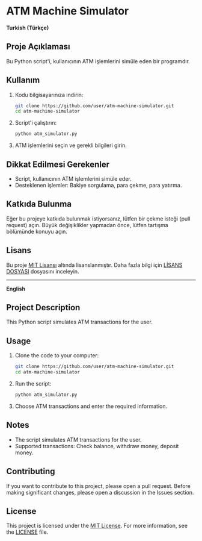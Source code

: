 # ATM Machine Simulator

**Turkish (Türkçe)**

## Proje Açıklaması

Bu Python script'i, kullanıcının ATM işlemlerini simüle eden bir programdır.

## Kullanım

1. Kodu bilgisayarınıza indirin:

    ```bash
    git clone https://github.com/user/atm-machine-simulator.git
    cd atm-machine-simulator
    ```

2. Script'i çalıştırın:

    ```bash
    python atm_simulator.py
    ```

3. ATM işlemlerini seçin ve gerekli bilgileri girin.

## Dikkat Edilmesi Gerekenler

- Script, kullanıcının ATM işlemlerini simüle eder.
- Desteklenen işlemler: Bakiye sorgulama, para çekme, para yatırma.

## Katkıda Bulunma

Eğer bu projeye katkıda bulunmak istiyorsanız, lütfen bir çekme isteği (pull request) açın. Büyük değişiklikler yapmadan önce, lütfen tartışma bölümünde konuyu açın.

## Lisans

Bu proje [MIT Lisansı](LICENSE) altında lisanslanmıştır. Daha fazla bilgi için [LİSANS DOSYASI](LICENSE) dosyasını inceleyin.

---

**English**

## Project Description

This Python script simulates ATM transactions for the user.

## Usage

1. Clone the code to your computer:

    ```bash
    git clone https://github.com/user/atm-machine-simulator.git
    cd atm-machine-simulator
    ```

2. Run the script:

    ```bash
    python atm_simulator.py
    ```

3. Choose ATM transactions and enter the required information.

## Notes

- The script simulates ATM transactions for the user.
- Supported transactions: Check balance, withdraw money, deposit money.

## Contributing

If you want to contribute to this project, please open a pull request. Before making significant changes, please open a discussion in the Issues section.

## License

This project is licensed under the [MIT License](LICENSE). For more information, see the [LICENSE](LICENSE) file.
